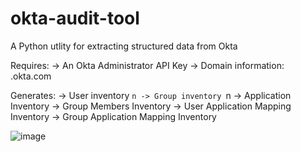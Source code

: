 # okta-audit-tool
A Python utlity for extracting structured data from Okta

Requires:
-> An Okta Administrator API Key
-> Domain information: <domain>.okta.com

Generates:
-> User inventory `n
-> Group inventory `n
-> Application Inventory
-> Group Members Inventory
-> User Application Mapping Inventory
-> Group Application Mapping Inventory

![image](https://user-images.githubusercontent.com/24815431/229294681-15b2f9d4-0ffb-4e1a-bc84-bbd5bbd84c01.png)

